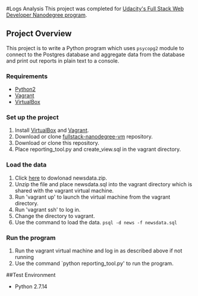 #Logs Analysis
This project was completed for [Udacity's Full Stack Web Developer Nanodegree program](https://www.udacity.com/course/full-stack-web-developer-nanodegree--nd004).

## Project Overview
This project is to write a Python program which uses `psycopg2` module to connect to the Postgres database and aggregate data from the database and print out reports in plain text to a console.

### Requirements
  * [Python2](https://www.python.org/)
  * [Vagrant](https://www.vagrantup.com/)
  * [VirtualBox](https://www.virtualbox.org/)

### Set up the project
1. Install [VirtualBox](https://www.vagrantup.com/) and [Vagrant](https://www.vagrantup.com/).
2. Download or clone [fullstack-nanodegree-vm](https://github.com/udacity/fullstack-nanodegree-vm) repository.
3. Download or clone this repository.
4. Place reporting_tool.py and create\_view.sql in the vagrant directory.

### Load the data	
1. Click [here](https://d17h27t6h515a5.cloudfront.net/topher/2016/August/57b5f748_newsdata/newsdata.zip) to dowlonad newsdata.zip.
2. Unzip the file and place newsdata.sql into the vagrant directory which is shared with the vagrant virtual machine. 
3. Run 'vagrant up' to launch the virtual machine from the vagrant directory.
4. Run 'vagrant ssh' to log in.
5. Change the directory to vagrant.
6. Use the command to load the data.
`psql -d news -f newsdata.sql`

### Run the program
1. Run the vagrant virtual machine and log in as described above if not running
2. Use the command `python reporting_tool.py' to run the program.


##Test Environment
* Python 2.7.14
